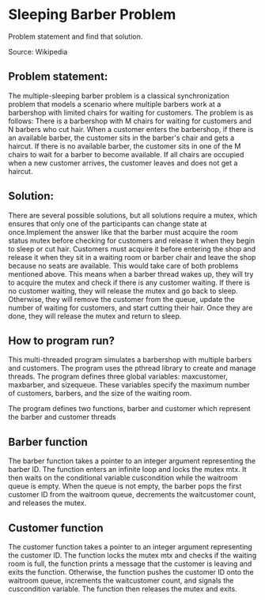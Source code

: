 # Sleeping Barber Problem

Problem statement and find that solution. 

Source: Wikipedia

## Problem statement:

The multiple-sleeping barber problem is a classical synchronization problem that 
models a scenario where multiple barbers work at a barbershop with limited chairs 
for waiting for customers. The problem is as follows:
There is a barbershop with M chairs for waiting for customers and N barbers who cut 
hair. When a customer enters the barbershop, if there is an available barber, the 
customer sits in the barber's chair and gets a haircut. If there is no available barber, the 
customer sits in one of the M chairs to wait for a barber to become available. If all 
chairs are occupied when a new customer arrives, the customer leaves and does not 
get a haircut.

## Solution:

There are several possible solutions, but all solutions require a mutex, which ensures 
that only one of the participants can change state at once.Implement the answer like 
that the barber must acquire the room status mutex before checking for customers and 
release it when they begin to sleep or cut hair. Customers must acquire it before 
entering the shop and release it when they sit in a waiting room or barber chair and 
leave the shop because no seats are available. This would take care of both problems
mentioned above.
This means when a barber thread wakes up, they will try to acquire the mutex and 
check if there is any customer waiting. If there is no customer waiting, they will release 
the mutex and go back to sleep. Otherwise, they will remove the customer from the 
queue, update the number of waiting for customers, and start cutting their hair. Once 
they are done, they will release the mutex and return to sleep.


## How to program run?

This multi-threaded program simulates a barbershop with multiple barbers and 
customers. The program uses the pthread library to create and manage threads.
The program defines three global variables: maxcustomer, maxbarber, and sizequeue. 
These variables specify the maximum number of customers, barbers, and the size of 
the waiting room.

The program defines two functions, barber and customer which represent the barber 
and customer threads 

## Barber function

The barber function takes a pointer to an integer argument representing the barber ID. 
The function enters an infinite loop and locks the mutex mtx. It then waits on the 
conditional variable cuscondition while the waitroom queue is empty. When the queue 
is not empty, the barber pops the first customer ID from the waitroom queue, 
decrements the waitcustomer count, and releases the mutex.

## Customer function

The customer function takes a pointer to an integer argument representing the 
customer ID. The function locks the mutex mtx and checks if the waiting room is full, 
the function prints a message that the customer is leaving and exits the function. 
Otherwise, the function pushes the customer ID onto the waitroom queue, increments 
the waitcustomer count, and signals the cuscondition variable. The function then 
releases the mutex and exits.
 
